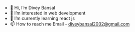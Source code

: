 - 👋 Hi, I’m Divey Bansal
- 👀 I’m interested in web development
- 🌱 I’m currently learning react js 
- 📫 How to reach me Email - diveybansal2002@gmail.com

<!---
diveyb/diveyb is a ✨ special ✨ repository because its `README.md` (this file) appears on your GitHub profile.
You can click the Preview link to take a look at your changes.
--->
